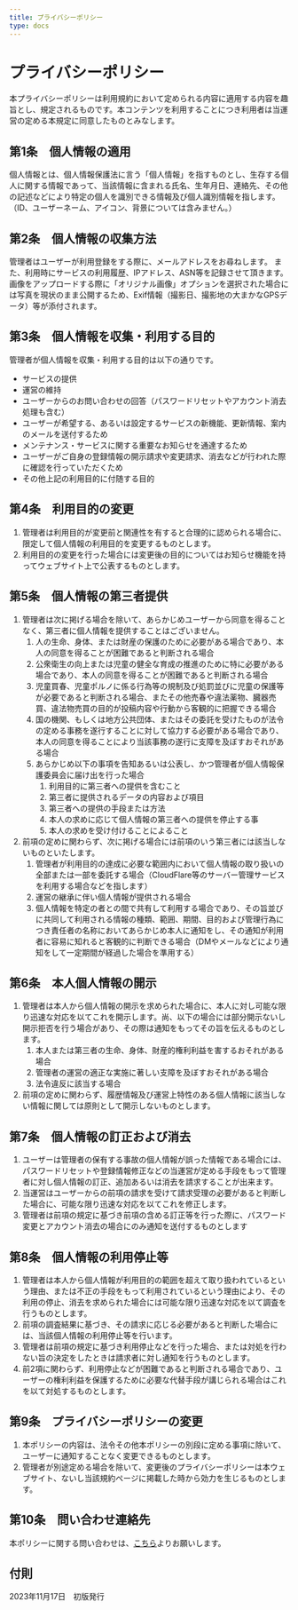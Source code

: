 ```yaml
---
title: プライバシーポリシー
type: docs
---
```


# プライバシーポリシー


本プライバシーポリシーは利用規約において定められる内容に適用する内容を趣旨とし、規定されるものです。本コンテンツを利用することにつき利用者は当運営の定める本規定に同意したものとみなします。

## 第1条　個人情報の適用

個人情報とは、個人情報保護法に言う「個人情報」を指すものとし、生存する個人に関する情報であって、当該情報に含まれる氏名、生年月日、連絡先、その他の記述などにより特定の個人を識別できる情報及び個人識別情報を指します。（ID、ユーザーネーム、アイコン、背景については含みません。）

## 第2条　個人情報の収集方法

管理者はユーザーが利用登録をする際に、メールアドレスをお尋ねします。 また、利用時にサービスの利用履歴、IPアドレス、ASN等を記録させて頂きます。
画像をアップロードする際に「オリジナル画像」オプションを選択された場合には写真を現状のまま公開するため、Exif情報（撮影日、撮影地の大まかなGPSデータ）等が添付されます。

## 第3条　個人情報を収集・利用する目的

管理者が個人情報を収集・利用する目的は以下の通りです。

- サービスの提供
- 運営の維持
- ユーザーからのお問い合わせの回答（パスワードリセットやアカウント消去処理も含む）
- ユーザーが希望する、あるいは設定するサービスの新機能、更新情報、案内のメールを送付するため
- メンテナンス・サービスに関する重要なお知らせを通達するため
- ユーザーがご自身の登録情報の開示請求や変更請求、消去などが行われた際に確認を行っていただくため
- その他上記の利用目的に付随する目的

## 第4条　利用目的の変更

1. 管理者は利用目的が変更前と関連性を有すると合理的に認められる場合に、限定して個人情報の利用目的を変更するものとします。
2. 利用目的の変更を行った場合には変更後の目的についてはお知らせ機能を持ってウェブサイト上で公表するものとします。

## 第5条　個人情報の第三者提供

1. 管理者は次に掲げる場合を除いて、あらかじめユーザーから同意を得ることなく、第三者に個人情報を提供することはございません。
    1. 人の生命、身体、または財産の保護のために必要がある場合であり、本人の同意を得ることが困難であると判断される場合
    2. 公衆衛生の向上または児童の健全な育成の推進のために特に必要がある場合であり、本人の同意を得ることが困難であると判断される場合
    3. 児童買春、児童ポルノに係る行為等の規制及び処罰並びに児童の保護等が必要であると判断される場合、またその他売春や違法薬物、臓器売買、違法物売買の目的が投稿内容や行動から客観的に把握できる場合
    4. 国の機関、もしくは地方公共団体、またはその委託を受けたものが法令の定める事務を遂行することに対して協力する必要がある場合であり、本人の同意を得ることにより当該事務の遂行に支障を及ぼすおそれがある場合
    5. あらかじめ以下の事項を告知あるいは公表し、かつ管理者が個人情報保護委員会に届け出を行った場合
        1. 利用目的に第三者への提供を含むこと
        2. 第三者に提供されるデータの内容および項目
        3. 第三者への提供の手段または方法
        4. 本人の求めに応じて個人情報の第三者への提供を停止する事
        5. 本人の求めを受け付けることによること
2. 前項の定めに関わらず、次に掲げる場合には前項のいう第三者には該当しないものといたします。
    1. 管理者が利用目的の達成に必要な範囲内において個人情報の取り扱いの全部または一部を委託する場合（CloudFlare等のサーバー管理サービスを利用する場合などを指します）
    2. 運営の継承に伴い個人情報が提供される場合
    3. 個人情報を特定の者との間で共有して利用する場合であり、その旨並びに共同して利用される情報の種類、範囲、期間、目的および管理行為につき責任者の名称においてあらかじめ本人に通知をし、その通知が利用者に容易に知れると客観的に判断できる場合（DMやメールなどにより通知をして一定期間が経過した場合を準用する）

## 第6条　本人個人情報の開示

1. 管理者は本人から個人情報の開示を求められた場合に、本人に対し可能な限り迅速な対応を以てこれを開示します。尚、以下の場合には部分開示ないし開示拒否を行う場合があり、その際は通知をもってその旨を伝えるものとします。
    1. 本人または第三者の生命、身体、財産的権利利益を害するおそれがある場合
    2. 管理者の運営の適正な実施に著しい支障を及ぼすおそれがある場合
    3. 法令違反に該当する場合
2. 前項の定めに関わらず、履歴情報及び運営上特性のある個人情報に該当しない情報に関しては原則として開示しないものとします。

## 第7条　個人情報の訂正および消去

1. ユーザーは管理者の保有する事故の個人情報が誤った情報である場合には、パスワードリセットや登録情報修正などの当運営が定める手段をもって管理者に対し個人情報の訂正、追加あるいは消去を請求することが出来ます。
2. 当運営はユーザーからの前項の請求を受けて請求受理の必要があると判断した場合に、可能な限り迅速な対応を以てこれを修正します。
3. 管理者は前項の規定に基づき前項の含める訂正等を行った際に、パスワード変更とアカウント消去の場合にのみ通知を送付するものとします

## 第8条　個人情報の利用停止等

1. 管理者は本人から個人情報が利用目的の範囲を超えて取り扱われているという理由、または不正の手段をもって利用されているという理由により、その利用の停止、消去を求められた場合には可能な限り迅速な対応を以て調査を行うものとします。
2. 前項の調査結果に基づき、その請求に応じる必要があると判断した場合には、当該個人情報の利用停止等を行います。
3. 管理者は前項の規定に基づき利用停止などを行った場合、または対処を行わない旨の決定をしたときは請求者に対し通知を行うものとします。
4. 前2項に関わらず、利用停止などが困難であると判断される場合であり、ユーザーの権利利益を保護するために必要な代替手段が講じられる場合はこれを以て対処するものとします。

## 第9条　プライバシーポリシーの変更

1. 本ポリシーの内容は、法令その他本ポリシーの別段に定める事項に除いて、ユーザーに通知することなく変更できるものとします。
2. 管理者が別途定める場合を除いて、変更後のプライバシーポリシーは本ウェブサイト、ないし当該規約ページに掲載した時から効力を生じるものとします。

## 第10条　問い合わせ連絡先

本ポリシーに関する問い合わせは、[こちら](/contact)よりお願いします。


## 付則

2023年11月17日　初版発行